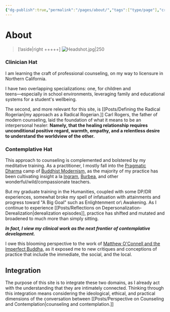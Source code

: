 ```yaml
---
{"dg-publish":true,"permalink":"/pages/about/","tags":["type/page"],"created":"2024-01-09T11:15:11.870-08:00","updated":"2024-01-18T11:51:34.000-08:00"}
---
```


# About 
> [!aside|right +++++]
> ![Headshot.jpg|250](/img/user/00%20Meta/02%20Attachments/Headshot.jpg)

### Clinician Hat
I am learning the craft of professional counseling, on my way to licensure in Northern California.  
  
I have two overlapping specializations: one, for children and teens―especially in school environments, leveraging family and educational systems for a student's wellbeing.  
  
The second, and more relevant for this site, is [[Posts/Defining the Radical Rogerian\|my approach as a Radical Rogerian.]] Carl Rogers, the father of modern counseling, laid the foundation of what it means to be an interpersonal healer: **Namely, that the healing relationship requires unconditional positive regard, warmth, empathy, and a relentless desire to understand the worldview of the other.**  
### Contemplative Hat
This approach to counseling is complemented and bolstered by my meditative training. As a practitioner, I mostly fall into the [Pragmatic Dharma](https://web.archive.org/web/20150811001451/http://www.buddhistgeeks.com/2011/06/the-core-features-of-pragmatic-dharma/) camp of [Buddhist Modernism,](https://en.wikipedia.org/wiki/Buddhist_modernism) as the majority of my practice has been cultivating insight a la [Ingram](https://www.mctb.org/), [Burbea](https://archive.is/wip/lg3bI), and other wonderful/wild/compassionate teachers.  
  
But my graduate training in the Humanities, coupled with some DP/DR experiences, somewhat broke my spell of infatuation with attainments and progress toward "A Big Goal" such as Enlightenment or\ Awakening. As I continue to experience [[Posts/Reflections on Depersonalization-Derealization\|derealization episodes]], practice has shifted and mutated and broadened to much more than simply sitting.  

***In fact, I view my clinical work as the next frontier of contemplative development.*** 

I owe this blooming perspective to the work of [Matthew O'Connell and the Imperfect Buddha,](https://thebuddhistcentre.com/news/memory-rob-burbea) as it exposed me to new critiques and conceptions of practice that include the immediate, the social, and the local. 
## Integration
The purpose of this site is to integrate these two domains, as I already act with the understanding that they are intimately connected. Thinking through this integration means considering the ideological, ethical, and practical dimensions of the conversation between [[Posts/Perspective on Counseling and Contemplation\|counseling and contemplation.]]  
